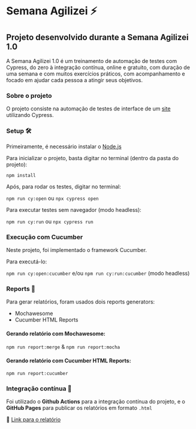 # Semana Agilizei :zap: 


## Projeto desenvolvido durante a Semana Agilizei 1.0

A Semana Agilizei 1.0 é um treinamento de automação de testes com Cypress, do zero à integração contínua, online e gratuito, com duração de uma semana e com muitos exercícios práticos, com acompanhamento e focado em ajudar cada pessoa a atingir seus objetivos.

### Sobre o projeto
O projeto consiste na automação de testes de interface de um [site](http://demo.automationtesting.in) utilizando Cypress.

### Setup 🛠️
Primeiramente, é necessário instalar o [Node.js](https://nodejs.org/en/download/)


Para inicializar o projeto, basta digitar no terminal (dentro da pasta do projeto):

`npm install`

Após, para rodar os testes, digitar no terminal:

`npm run cy:open` ou `npx cypress open`

Para executar testes sem navegador (modo headless):

`npm run cy:run` ou `npx cypress run`

### Execução com Cucumber
Neste projeto, foi implementado o framework Cucumber. 

Para executá-lo:

`npm run cy:open:cucumber` e/ou
`npm run cy:run:cucumber` (modo headless)

### Reports :page_facing_up:
Para gerar relatórios, foram usados dois reports generators:
* Mochawesome
* Cucumber HTML Reports

#### Gerando relatório com Mochawesome:

`npm run report:merge` &
`npm run report:mocha`

#### Gerando relatório com Cucumber HTML Reports:

`npm run report:cucumber` 


### Integração contínua :arrows_counterclockwise:

Foi utilizado o **Github Actions** para a integração contínua do projeto, e o **GitHub Pages** para publicar os relatórios em formato `.html`

:link: [Link para o relatório](https://rebecaferreira.github.io/semana-agilizei/)

